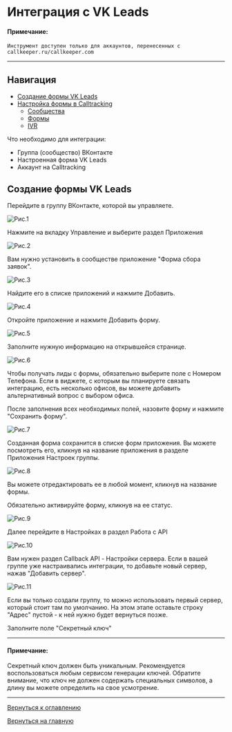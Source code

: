 
# Интеграция с VK Leads

#### Примечание:
`Инструмент доступен только для аккаунтов, перенесенных с callkeeper.ru/callkeeper.com`
________

## Навигация

* [Создание формы VK Leads]()
* [Настройка формы в Calltracking]()
  * [Сообщества]()
  * [Формы]()
  * [IVR]()

Что необходимо для интеграции:

- Группа (сообщество) ВКонтакте
- Настроенная форма VK Leads
- Аккаунт на Calltracking


## Создание формы VK Leads
Перейдите в группу ВКонтакте, которой вы управляете.

![Рис.1](images/vk_group_new.png)

Нажмите на вкладку Управление и выберите раздел Приложения

![Рис.2](images/vk_group_settings_1.png)

Вам нужно установить в сообществе приложение "Форма сбора заявок". 

![Рис.3](images/vk_group_app.png)

Найдите его в списке приложений и нажмите Добавить.

![Рис.4](images/vk_group_app_full.png)

Откройте приложение и нажмите Добавить форму.

![Рис.5](images/vk_group_new_form.png)

Заполните нужную информацию на открывшейся странице.

![Рис.6](images/vk_group_form_questions.png)

Чтобы получать лиды с формы, обязательно выберите поле с Номером Телефона.
Если в виджете, с которым вы планируете связать интеграцию, есть несколько офисов, вы можете добавить альтернативный вопрос с выбором офиса. 

После заполнения всех необходимых полей, назовите форму и нажмите "Сохранить форму".

![Рис.7](images/vk_group_name.png)

Созданная форма сохранится в списке форм приложения. Вы можете посмотреть его, кликнув на название приложения в разделе Приложения Настроек группы.

![Рис.8](images/vk_group_form_created.png)

Вы можете отредактировать ее в любой момент, кликнув на название формы.

Обязательно активируйте форму, кликнув на ее статус.

![Рис.9](images/vk_group_form_active.png)

Далее перейдите в Настройках в раздел Работа с API

![Рис.10](images/vk_group_form_api_1.png)

Вам нужен раздел Callback API - Настройки сервера. 
Если в вашей группе уже настраивались интеграции, то добавьте новый сервер, нажав "Добавить сервер".

![Рис.11](images/vk_group_form_api_add_server.png)

Если вы только создали группу, то можно использовать первый сервер, который стоит там по умолчанию.
На этом этапе оставьте строку "Адрес" пустой - к ней нужно будет вернуться позже.

Заполните поле "Секретный ключ"
______
#### Примечание:

Секретный ключ должен быть уникальным. Рекомендуется воспользоваться любым сервисом генерации ключей. Обратите внимание, что ключ не должен содержать специальных символов, а длину вы можете определить на свое усмотрение.
______



[Вернуться к оглавлению](#)

[Вернуться на главную](/README.md/#documentation)





